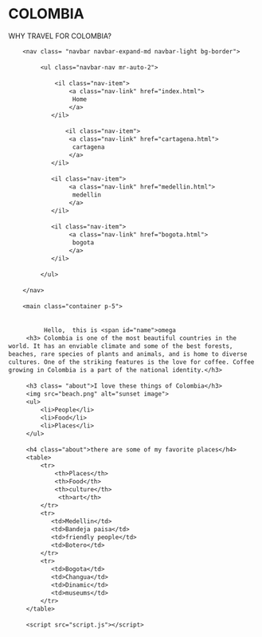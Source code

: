 # COLOMBIA
WHY TRAVEL FOR COLOMBIA?


<html lang="en">
    <head>
        <link rel="stylesheet" href="https://cdn.jsdelivr.net/npm/bootstrap@4.5.3/dist/css/bootstrap.min.css" integrity="sha384-TX8t27EcRE3e/ihU7zmQxVncDAy5uIKz4rEkgIXeMed4M0jlfIDPvg6uqKI2xXr2" crossorigin="anonymous">
        <link href="styles.css" rel="stylesheet">
        <title>colombia travel</title>
    </head>
    <body>


        <nav class= "navbar navbar-expand-md navbar-light bg-border">

             <ul class="navbar-nav mr-auto-2">

                 <il class="nav-item">
                     <a class="nav-link" href="index.html">
                      Home
                     </a>
                </il>

                    <il class="nav-item">
                     <a class="nav-link" href="cartagena.html">
                      cartagena
                     </a>
                </il>

                <il class="nav-item">
                     <a class="nav-link" href="medellin.html">
                      medellin
                     </a>
                </il>

                <il class="nav-item">
                     <a class="nav-link" href="bogota.html">
                      bogota
                     </a>
                </il>

             </ul>

        </nav>

        <main class="container p-5">


              Hello,  this is <span id="name">omega
         <h3> Colombia is one of the most beautiful countries in the world. It has an enviable climate and some of the best forests, beaches, rare species of plants and animals, and is home to diverse cultures. One of the striking features is the love for coffee. Coffee growing in Colombia is a part of the national identity.</h3>
         
         <h3 class= "about">I love these things of Colombia</h3>
         <img src="beach.png" alt="sunset image">
         <ul>
             <li>People</li>
             <li>Food</li>
             <li>Places</li>
         </ul>

         <h4 class="about">there are some of my favorite places</h4>
         <table>
             <tr>
                 <th>Places</th>
                 <th>Food</th>
                 <th>culture</th>
                  <th>art</th>
             </tr>
             <tr>
                <td>Medellin</td>
                <td>Bandeja paisa</td>
                <td>friendly people</td>
                <td>Botero</td>
             </tr>
             <tr>
                <td>Bogota</td>
                <td>Changua</td>
                <td>Dinamic</td>
                <td>museums</td>
             </tr>
         </table>
       
         <script src="script.js"></script>
    
